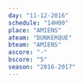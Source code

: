 ```yaml
---
day: "11-12-2016"
schedule: "14H00"
place: "AMIENS"
ateam: "DUNKERQUE"
bteam: "AMIENS"
ascore: "-"
bscore: "5"
season: "2016-2017"
---
```


